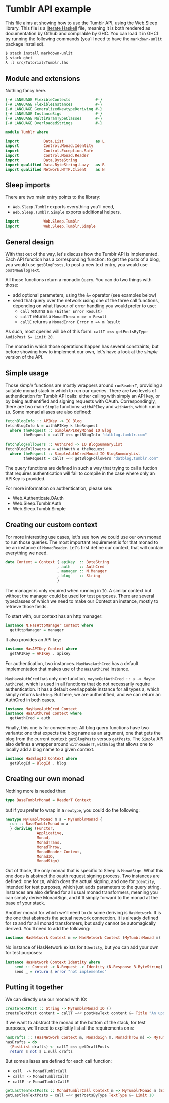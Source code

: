 # Tumblr API example

This file aims at showing how to use the Tumblr API, using the Web.Sleep
library. This file is a [literate
Haskell](https://wiki.haskell.org/Literate_programming) file, meaning it is both
rendered as documentation by Github and compilable by GHC. You can load it in
GHCI by running the following commands (you'll need to have the `markdown-unlit`
package installed).

```bash
$ stack install markdown-unlit
$ stack ghci
λ :l src/Tutorial/Tumblr.lhs
```


## Module and extensions

Nothing fancy here.

```haskell
{-# LANGUAGE FlexibleContexts           #-}
{-# LANGUAGE FlexibleInstances          #-}
{-# LANGUAGE GeneralizedNewtypeDeriving #-}
{-# LANGUAGE InstanceSigs               #-}
{-# LANGUAGE MultiParamTypeClasses      #-}
{-# LANGUAGE OverloadedStrings          #-}

module Tumblr where

import           Data.List              as L
import           Control.Monad.Identity
import           Control.Exception.Safe
import           Control.Monad.Reader
import           Data.ByteString
import qualified Data.ByteString.Lazy   as B
import qualified Network.HTTP.Client    as N
```


## Sleep imports

There are two main entry points to the library:
  * `Web.Sleep.Tumblr` exports everything you'll need,
  * `Web.Sleep.Tumblr.Simple` exports additional helpers.

```haskell
import           Web.Sleep.Tumblr
import           Web.Sleep.Tumblr.Simple
```


## General design

With that out of the way, let's discuss how the Tumblr API is implemented.  Each
API function has a corresponding function: to get the posts of a blog, you would
use `getBlogPosts`, to post a new text entry, you would use `postNewBlogText`.

All those functions return a monadic `Query`. You can do two things with those:
  * add optional parameters, using the `&=` operator (see examples below)
  * send that query over the network using one of the three call functions,
     depending on what flavour of error handling you would prefer to use:
    * `call` returns a `m (Either Error Result)`
    * `callT` returns a `MonadThrow m => m Result`
    * `callE` returns a `MonadError Error m => m Result`

As such, most queries will be of this form:
`callT =<< getPostsByType AudioPost &= Limit 20`.

The monad in which those operations happen has several constraints; but before
showing how to implement our own, let's have a look at the _simple_ version of
the API.


## Simple usage

Those _simple_ functions are mostly wrappers around `runReaderT`, providing a
suitable monad stack in which to run our queries. There are two levels of
authentication for Tumblr API calls: either calling with simply an API key, or
by being authentified and signing requests with OAuth. Correspondingly, there
are two main `Simple` functions: `withAPIkey` and `withAuth`, which run in
`IO`. Some monad aliases are also defined:

```haskell
fetchBlogInfo :: APIKey -> IO Blog
fetchBlogInfo k = withAPIKey k theRequest
  where theRequest :: SimpleAPIKeyMonad IO Blog
        theRequest = callT =<< getBlogInfo "datblog.tumblr.com"

fetchBlogFollowers :: AuthCred -> IO BlogSummaryList
fetchBlogFollowers a = withAuth a theRequest
  where theRequest :: SimpleAuthCredMonad IO BlogSummaryList
        theRequest = callT =<< getBlogFollowers "datblog.tumblr.com"
```

The query functions are defined in such a way that trying to call a fuction that
requires authentication will fail to compile in the case where only an APIKey is
provided.

For more information on authentication, please see:
  * Web.Authenticate.OAuth
  * Web.Sleep.Tumblr.Auth
  * Web.Sleep.Tumblr.Simple


## Creating our custom context

For more interesting use cases, let's see how we could use our own monad to run
those queries. The most important requirement is for that monad to be an
instance of `MonadReader`. Let's first define our context, that will contain
everything we need.

```haskell
data Context = Context { apiKey  :: ByteString
                       , auth    :: AuthCred
                       , manager :: N.Manager
                       , blog    :: String
                       }
```

The manager is only required when running in `IO`. A similar context but without
the manager could be used for test purposes. There are several typeclasses of
which we need to make our Context an instance, mostly to retrieve those fields.

To start with, our context has an http manager:

```haskell
instance N.HasHttpManager Context where
  getHttpManager = manager
```

It also provides an API key:

```haskell
instance HasAPIKey Context where
  getAPIKey = APIKey . apiKey
```

For authentication, two instances. `MayHaveAuthCred` has a default
implementation that makes use of the `HasAuthCred` instance.

`MayHaveAuthCred` has only one function,
`maybeGetAuthCred :: a -> Maybe AuthCred`, which is used in all functions that
do not necessarily require authentication. It has a default overlappable
instance for all types a, which simply returns `Nothing`. But here, we are
authentified, and we can return an AuthCred in both cases.

```haskell
instance MayHaveAuthCred Context
instance HasAuthCred Context where
  getAuthCred = auth
```

Finally, this one is for convenience. All blog query functions have two
variants: one that expects the blog name as an argument, one that gets the blog
from the current context: `getBlogPosts` versus `getPosts`. The `Simple` API
also defines a wrapper around `withReaderT`, `withBlog` that allows one to
locally add a blog name to a given context.

```haskell
instance HasBlogId Context where
  getBlogId = BlogId . blog
```


## Creating our own monad

Nothing more is needed than:

```haskell
type BaseTumblrMonad = ReaderT Context
```

but if you prefer to wrap in a `newtype`, you could do the following:

```haskell
newtype MyTumblrMonad m a = MyTumblrMonad {
  run :: BaseTumblrMonad m a
  } deriving (Functor,
              Applicative,
              Monad,
              MonadTrans,
              MonadThrow,
              MonadReader Context,
              MonadIO,
              MonadSign)
```

Out of those, the only monad that is specific to Sleep is `MonadSign`. What this
one does is abstract the oauth request signing process. Two instances are
defined: one for `IO`, which does the actual signing, and one for `Identity`,
intended for test purposes, which just adds parameters to the query
string. Instances are also defined for all usual monad transformers, meaning you
can simply derive MonadSign, and it'll simply forward to the monad at the base
of your stack.

Another monad for which we'll need to do some deriving is `HasNetwork`. It is
the one that abstracts the actual network connection. It is already defined for
`IO` and for all monad transformers, but sadly cannot be automagically
derived. You'll need to add the following:


```haskell
instance HasNetwork Context m => HasNetwork Context (MyTumblrMonad m)
```

No instance of HasNetwork exists for `Identity`, but you can add your own for
test purposes:


```haskell
instance HasNetwork Context Identity where
    send :: Context -> N.Request -> Identity (N.Response B.ByteString)
    send _ = return $ error "not implemented"
```



## Putting it together

We can directly use our monad with IO:

```haskell
createTextPost :: String -> MyTumblrMonad IO ()
createTextPost content = callT =<< postNewText content &= Title "An update!"
```

If we want to abstract the monad at the bottom of the stack, for test purposes,
we'll need to explicitly list all the requirements on `m`:

```haskell
hasDrafts :: (HasNetwork Context m, MonadSign m, MonadThrow m) => MyTumblrMonad m Bool
hasDrafts = do
  (PostList drafts) <- callT =<< getDraftPosts
  return $ not $ L.null drafts
```

But some aliases are defined for each call function:
  * `call  -> MonadTumblrCall`
  * `callT -> MonadTumblrCallT`
  * `callE -> MonadTumblrCallE`

```haskell
getLastTenTextPosts :: MonadTumblrCall Context m => MyTumblrMonad m (Either Error PostList)
getLastTenTextPosts = call =<< getPostsByType TextType &= Limit 10
```
